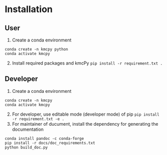# Installation


## User

1. Create a conda environment
```
conda create -n kmcpy python
conda activate kmcpy
```
2. Install required packages and kmcPy
`pip install -r requirement.txt .`

## Developer

1. Create a conda environment
```
conda create -n kmcpy
conda activate kmcpy
```
2. For developer, use editable mode (developer mode) of pip
`pip install -r requirement.txt -e .`
3. For maintainer of ducument, install the dependency for generating the documentation
```
conda install pandoc -c conda-forge
pip install -r docs/doc_requirements.txt
python build_doc.py
```
